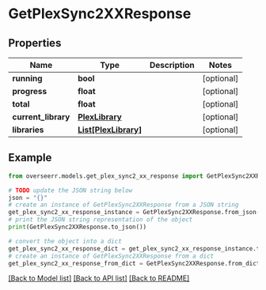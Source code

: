 # GetPlexSync2XXResponse


## Properties

Name | Type | Description | Notes
------------ | ------------- | ------------- | -------------
**running** | **bool** |  | [optional] 
**progress** | **float** |  | [optional] 
**total** | **float** |  | [optional] 
**current_library** | [**PlexLibrary**](PlexLibrary.md) |  | [optional] 
**libraries** | [**List[PlexLibrary]**](PlexLibrary.md) |  | [optional] 

## Example

```python
from overseerr.models.get_plex_sync2_xx_response import GetPlexSync2XXResponse

# TODO update the JSON string below
json = "{}"
# create an instance of GetPlexSync2XXResponse from a JSON string
get_plex_sync2_xx_response_instance = GetPlexSync2XXResponse.from_json(json)
# print the JSON string representation of the object
print(GetPlexSync2XXResponse.to_json())

# convert the object into a dict
get_plex_sync2_xx_response_dict = get_plex_sync2_xx_response_instance.to_dict()
# create an instance of GetPlexSync2XXResponse from a dict
get_plex_sync2_xx_response_from_dict = GetPlexSync2XXResponse.from_dict(get_plex_sync2_xx_response_dict)
```
[[Back to Model list]](../README.md#documentation-for-models) [[Back to API list]](../README.md#documentation-for-api-endpoints) [[Back to README]](../README.md)


